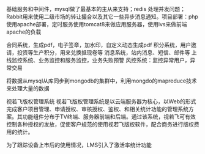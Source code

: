 基础服务和中间件，mysql做了最基本的主从来支持；redis 处理并发问题；Rabbit用来使用二级市场的转让撮合以及其它一些异步消息通知。项目部署：php使用apache部署，定时服务使用tomcat8来做应用服务器，使用lvs来做前端apache的负载

合同系统，生成pdf，电子签章，加水印，自定义动态生成pdf
积分系统，用户邀请，投资等生产积分，用来兑换抵现卷等
消息系统，站内消息、短信、邮件等
上线监控系统、业务监控和服务监控，业务失败预警
风控系统：监控异常用户，异常交易

将数据从mysql从库同步到mongodb的集群中，利用mongdo的mapreduce技术来处理大量的数据

视若飞版权管理系统
视若飞版权管理系统是以云端服务器为核心，以Web的形式完成客户项目管理、申请授权、审核授权、鉴权、和相关统计功能的管理系统方案。其功能组件分布于TV终端、服务器前端和后端。通过该系统，视若飞可有效控制各种授权的发放，促使客户规范的使用视若飞版权软件，配合商务进行版权费用的统计。

为了跟踪设备上市后的使用情况，LMS引入了激活率统计功能
